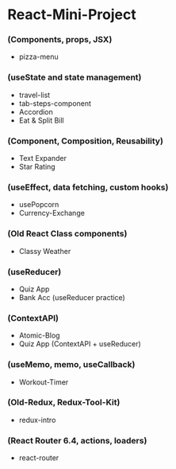 # React-Mini-Project
### (Components, props, JSX)
- pizza-menu
### (useState and state management)
- travel-list 
- tab-steps-component
- Accordion
- Eat & Split Bill
### (Component, Composition, Reusability)
- Text Expander 
- Star Rating
### (useEffect, data fetching, custom hooks)
- usePopcorn
- Currency-Exchange
### (Old React Class components)
- Classy Weather
### (useReducer)
- Quiz App
- Bank Acc (useReducer practice)
### (ContextAPI)
- Atomic-Blog
- Quiz App (ContextAPI + useReducer)
### (useMemo, memo, useCallback)
- Workout-Timer
### (Old-Redux, Redux-Tool-Kit)
- redux-intro
### (React Router 6.4, actions, loaders)
- react-router

